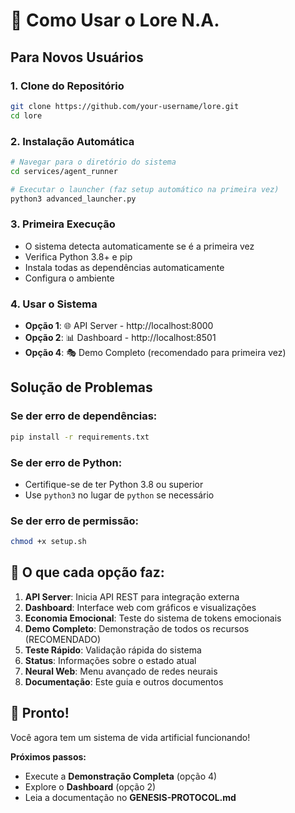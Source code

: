 # 🚀 Como Usar o Lore N.A.

## Para Novos Usuários

### 1. **Clone do Repositório**
```bash
git clone https://github.com/your-username/lore.git
cd lore
```

### 2. **Instalação Automática**
```bash
# Navegar para o diretório do sistema
cd services/agent_runner

# Executar o launcher (faz setup automático na primeira vez)
python3 advanced_launcher.py
```

### 3. **Primeira Execução**
- O sistema detecta automaticamente se é a primeira vez
- Verifica Python 3.8+ e pip
- Instala todas as dependências automaticamente
- Configura o ambiente

### 4. **Usar o Sistema**
- **Opção 1**: 🌐 API Server - http://localhost:8000
- **Opção 2**: 📊 Dashboard - http://localhost:8501  
- **Opção 4**: 🎭 Demo Completo (recomendado para primeira vez)

## Solução de Problemas

### Se der erro de dependências:
```bash
pip install -r requirements.txt
```

### Se der erro de Python:
- Certifique-se de ter Python 3.8 ou superior
- Use `python3` no lugar de `python` se necessário

### Se der erro de permissão:
```bash
chmod +x setup.sh
```

## 🎯 O que cada opção faz:

1. **API Server**: Inicia API REST para integração externa
2. **Dashboard**: Interface web com gráficos e visualizações  
3. **Economia Emocional**: Teste do sistema de tokens emocionais
4. **Demo Completo**: Demonstração de todos os recursos (RECOMENDADO)
5. **Teste Rápido**: Validação rápida do sistema
6. **Status**: Informações sobre o estado atual
7. **Neural Web**: Menu avançado de redes neurais
8. **Documentação**: Este guia e outros documentos

## 🌟 Pronto!

Você agora tem um sistema de vida artificial funcionando!

**Próximos passos:**
- Execute a **Demonstração Completa** (opção 4)
- Explore o **Dashboard** (opção 2) 
- Leia a documentação no **GENESIS-PROTOCOL.md**
